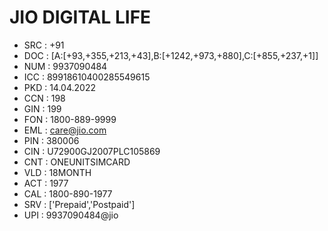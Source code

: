# JIO DIGITAL LIFE
 - SRC  : +91
 - DOC  : [A:[+93,+355,+213,+43],B:[+1242,+973,+880],C:[+855,+237,+1]]
 - NUM  : 9937090484
 - ICC  : 89918610400285549615
 - PKD  : 14.04.2022
 - CCN  : 198
 - GIN  : 199  
 - FON  : 1800-889-9999
 - EML  : care@jio.com
 - PIN  : 380006
 - CIN  : U72900GJ2007PLC105869
 - CNT  : ONEUNITSIMCARD
 - VLD  : 18MONTH
 - ACT  : 1977
 - CAL  : 1800-890-1977
 - SRV  : ['Prepaid','Postpaid']
 - UPI  : 9937090484@jio

